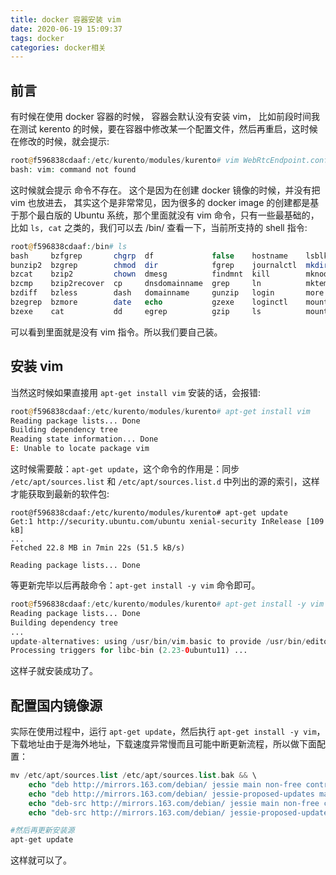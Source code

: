 ```yaml
---
title: docker 容器安装 vim
date: 2020-06-19 15:09:37
tags: docker
categories: docker相关
---
```

## 前言
有时候在使用 docker 容器的时候， 容器会默认没有安装 vim， 比如前段时间我在测试 kerento 的时候，要在容器中修改某一个配置文件，然后再重启，这时候在修改的时候，就会提示:
```php
root@f596838cdaaf:/etc/kurento/modules/kurento# vim WebRtcEndpoint.conf.ini 
bash: vim: command not found
```
这时候就会提示 命令不存在。 这个是因为在创建 docker 镜像的时候，并没有把 vim 也放进去， 其实这个是非常常见，因为很多的 docker image 的创建都是基于那个最白版的 Ubuntu 系统，那个里面就没有 vim 命令，只有一些最基础的，比如 `ls, cat` 之类的，我们可以去 /bin/ 查看一下，当前所支持的 shell 指令:
<!--more-->
```php
root@f596838cdaaf:/bin# ls
bash     bzfgrep       chgrp  df             false    hostname    lsblk       mv             readlink    sleep                 systemd-escape                  tar         vdir          zegrep
bunzip2  bzgrep        chmod  dir            fgrep    journalctl  mkdir       networkctl     rm          stty                  systemd-inhibit                 tempfile    wdctl         zfgrep
bzcat    bzip2         chown  dmesg          findmnt  kill        mknod       nisdomainname  rmdir       su                    systemd-machine-id-setup        touch       which         zforce
bzcmp    bzip2recover  cp     dnsdomainname  grep     ln          mktemp      pidof          run-parts   sync                  systemd-notify                  true        ypdomainname  zgrep
bzdiff   bzless        dash   domainname     gunzip   login       more        ps             sed         systemctl             systemd-tmpfiles                umount      zcat          zless
bzegrep  bzmore        date   echo           gzexe    loginctl    mount       pwd            sh          systemd               systemd-tty-ask-password-agent  uname       zcmp          zmore
bzexe    cat           dd     egrep          gzip     ls          mountpoint  rbash          sh.distrib  systemd-ask-password  tailf                           uncompress  zdiff         znew
```
可以看到里面就是没有 vim 指令。所以我们要自己装。

## 安装 vim
当然这时候如果直接用 `apt-get install vim` 安装的话，会报错:
```php
root@f596838cdaaf:/etc/kurento/modules/kurento# apt-get install vim
Reading package lists... Done
Building dependency tree       
Reading state information... Done
E: Unable to locate package vim
```
这时候需要敲：`apt-get update`，这个命令的作用是：同步 `/etc/apt/sources.list` 和 `/etc/apt/sources.list.d` 中列出的源的索引，这样才能获取到最新的软件包:
```text
root@f596838cdaaf:/etc/kurento/modules/kurento# apt-get update
Get:1 http://security.ubuntu.com/ubuntu xenial-security InRelease [109 kB]
...
Fetched 22.8 MB in 7min 22s (51.5 kB/s)
                                                       
Reading package lists... Done
```
等更新完毕以后再敲命令：`apt-get install -y vim` 命令即可。
```php
root@f596838cdaaf:/etc/kurento/modules/kurento# apt-get install -y vim
Reading package lists... Done
Building dependency tree       
...
update-alternatives: using /usr/bin/vim.basic to provide /usr/bin/editor (editor) in auto mode
Processing triggers for libc-bin (2.23-0ubuntu11) ...
```
这样子就安装成功了。

## 配置国内镜像源
实际在使用过程中，运行 `apt-get update`，然后执行 `apt-get install -y vim`，下载地址由于是海外地址，下载速度异常慢而且可能中断更新流程，所以做下面配置：
```php
mv /etc/apt/sources.list /etc/apt/sources.list.bak && \
    echo "deb http://mirrors.163.com/debian/ jessie main non-free contrib" >/etc/apt/sources.list && \
    echo "deb http://mirrors.163.com/debian/ jessie-proposed-updates main non-free contrib" >>/etc/apt/sources.list && \
    echo "deb-src http://mirrors.163.com/debian/ jessie main non-free contrib" >>/etc/apt/sources.list && \
    echo "deb-src http://mirrors.163.com/debian/ jessie-proposed-updates main non-free contrib" >>/etc/apt/sources.list

#然后再更新安装源
apt-get update 
```
这样就可以了。

